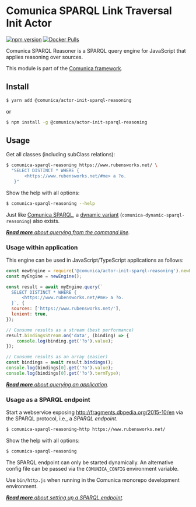 # Comunica SPARQL Link Traversal Init Actor

[![npm version](https://badge.fury.io/js/%40comunica%2Factor-init-sparql-reasoning.svg)](https://www.npmjs.com/package/@comunica/actor-init-sparql-link-traversal)
[![Docker Pulls](https://img.shields.io/docker/pulls/comunica/actor-init-sparql-reasoning.svg)](https://hub.docker.com/r/comunica/actor-init-sparql-reasoning/)

Comunica SPARQL Reasoner is a SPARQL query engine for JavaScript that applies reasoning over sources.

This module is part of the [Comunica framework](https://comunica.dev/).

## Install

```bash
$ yarn add @comunica/actor-init-sparql-reasoning
```

or

```bash
$ npm install -g @comunica/actor-init-sparql-reasoning
```

## Usage

Get all classes (including subClass relations):

```bash
$ comunica-sparql-reasoning https://www.rubensworks.net/ \
  "SELECT DISTINCT * WHERE {
       <https://www.rubensworks.net/#me> a ?o.
   }"
```

Show the help with all options:

```bash
$ comunica-sparql-reasoning --help
```

Just like [Comunica SPARQL](https://github.com/comunica/comunica/tree/master/packages/actor-init-sparql),
a [dynamic variant](https://github.com/comunica/comunica/tree/master/packages/actor-init-sparql#usage-from-the-command-line) (`comunica-dynamic-sparql-reasoning`) also exists.

_[**Read more** about querying from the command line](https://comunica.dev/docs/query/getting_started/query_cli/)._

### Usage within application

This engine can be used in JavaScript/TypeScript applications as follows:

```javascript
const newEngine = require('@comunica/actor-init-sparql-reasoning').newEngine;
const myEngine = newEngine();

const result = await myEngine.query(`
  SELECT DISTINCT * WHERE {
      <https://www.rubensworks.net/#me> a ?o.
  }`, {
  sources: ['https://www.rubensworks.net/'],
  lenient: true,
});

// Consume results as a stream (best performance)
result.bindingsStream.on('data', (binding) => {
    console.log(binding.get('?o').value);
});

// Consume results as an array (easier)
const bindings = await result.bindings();
console.log(bindings[0].get('?o').value);
console.log(bindings[0].get('?o').termType);
```

_[**Read more** about querying an application](https://comunica.dev/docs/query/getting_started/query_app/)._

### Usage as a SPARQL endpoint

Start a webservice exposing http://fragments.dbpedia.org/2015-10/en via the SPARQL protocol, i.e., a _SPARQL endpoint_.

```bash
$ comunica-sparql-reasoning-http https://www.rubensworks.net/
```

Show the help with all options:

```bash
$ comunica-sparql-reasoning
```

The SPARQL endpoint can only be started dynamically.
An alternative config file can be passed via the `COMUNICA_CONFIG` environment variable.

Use `bin/http.js` when running in the Comunica monorepo development environment.

_[**Read more** about setting up a SPARQL endpoint](https://comunica.dev/docs/query/getting_started/setup_endpoint/)._

